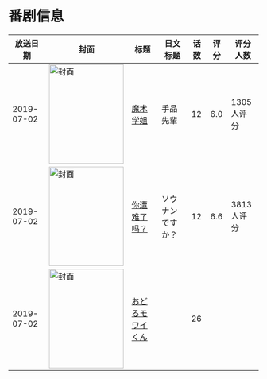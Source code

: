 # 番剧信息

|放送日期|封面|标题|日文标题|话数|评分|评分人数|
|---|---|---|---|---|---|---|
|2019-07-02|<img src="//lain.bgm.tv/pic/cover/c/54/42/265614_1SxBG.jpg" alt="封面" style="width:150px;height:200px;object-fit:cover;">|[魔术学姐](https://bangumi.tv/subject/265614)|手品先輩|12|6.0|1305人评分|
|2019-07-02|<img src="//lain.bgm.tv/pic/cover/c/ce/70/276187_EyOp6.jpg" alt="封面" style="width:150px;height:200px;object-fit:cover;">|[你遭难了吗？](https://bangumi.tv/subject/276187)|ソウナンですか？|12|6.6|3813人评分|
|2019-07-02|<img src="//lain.bgm.tv/pic/cover/c/4a/b8/526852_hZjc5.jpg" alt="封面" style="width:150px;height:200px;object-fit:cover;">|[おどるモワイくん](https://bangumi.tv/subject/526852)||26|||
